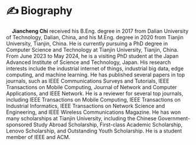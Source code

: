 # ✍  Biography
&nbsp;&nbsp;&nbsp;&nbsp;**Jiancheng Chi** received his B.Eng. degree in 2017 from Dalian University of Technology, Dalian, China, and his M.Eng. degree in 2020 from Tianjin University, Tianjin, China. He is currently pursuing a PhD degree in Computer Science and Technology at Tianjin University, Tianjin, China. From June 2023 to May 2024, he is a visiting PhD student at the Japan Advanced Institute of Science and Technology, Japan. His research interests include the industrial internet of things, industrial big data, edge computing, and machine learning. He has published several papers in top journals, such as IEEE Communications Surveys and Tutorials, IEEE Transactions on Mobile Computing, Journal of Network and Computer Applications, and IEEE Network. He is a reviewer for several top journals, including IEEE Transactions on Mobile Computing, IEEE Transactions on Industrial Informatics, IEEE Transactions on Network Science and Engineering, and IEEE Wireless Communications Magazine. He has won many scholarships at Tianjin University, including the Chinese Government-sponsored Study Abroad Scholarship, First-class Academic Scholarship, Lenovo Scholarship, and Outstanding Youth Scholarship. He is a student member of IEEE and ACM.


